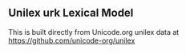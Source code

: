 Unilex urk Lexical Model
----------------------

This is built directly from Unicode.org unilex data at
https://github.com/unicode-org/unilex
